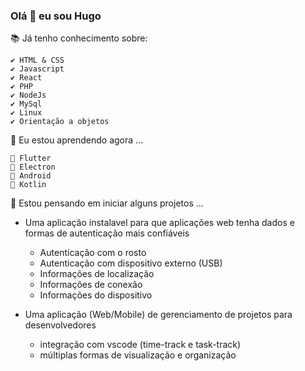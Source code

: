 ### Olá 👋 eu sou Hugo

📚 Já tenho conhecimento sobre:

    ✔️ HTML & CSS
    ✔️ Javascript
    ✔️ React
    ✔️ PHP
    ✔️ NodeJs
    ✔️ MySql
    ✔️ Linux
    ✔️ Orientação a objetos

🌱 Eu estou aprendendo agora ...

    📑 Flutter
    📑 Electron
    📑 Android
    📑 Kotlin

🔭 Estou pensando em iniciar alguns projetos ...

 - Uma aplicação instalavel para que aplicações web tenha dados e formas de autenticação mais confiáveis
   + Autenticação com o rosto
   + Autenticação com dispositivo externo (USB)
   + Informações de localização
   + Informações de conexão
   + Informações do dispositivo

 - Uma aplicação (Web/Mobile) de gerenciamento de projetos para desenvolvedores
   + integração com vscode (time-track e task-track)
   + múltiplas formas de visualização e organização

<!--
**hugoFelippe/hugoFelippe** is a ✨ _special_ ✨ repository because its `README.md` (this file) appears on your GitHub profile.

Here are some ideas to get you started:

- 🔭 I’m currently working on ...
- 🌱 I’m currently learning ...
- 👯 I’m looking to collaborate on ...
- 🤔 I’m looking for help with ...
- 💬 Ask me about ...
- 📫 How to reach me: ...
- 😄 Pronouns: ...
- ⚡ Fun fact: ...
-->
